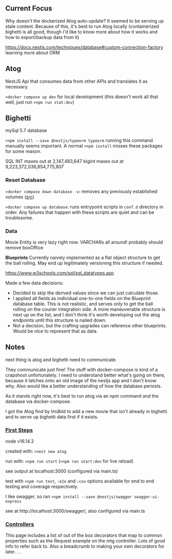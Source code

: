 ## Current Focus

Why doesn't the dockerized Atog auto-update? It seemed to be serving up stale content. Because of this, it's best to run Atog locally (containerized bighetti is all good, though I'd like to know more about how it works and how to export/backup data from it)

https://docs.nestjs.com/techniques/database#custom-connection-factory learning more about ORM

## Atog

NestJS Api that consumes data from other APIs and translates it as necessary.

`>docker compose up dev` for local development (this doesn't work all that well, just run `>npm run stat:dev`)

## Bighetti

mySql 5.7 database

`>npm install --save @nestjs/typeorm typeorm` running this command manually seems important. A normal `>npm install` misses these packages for some reason.

SQL INT maxes out at 2,147,483,647
bigint maxes out at 9,223,372,036,854,775,807

### Reset Database

`>docker compose down database -v`: removes any previously established volumes ([src](https://stackoverflow.com/questions/59657489/mysql-init-scripts-not-running-with-docker-compose))

`>docker compose up database`: runs entrypoint scripts in `conf.d` directory in order. Any failures that happen with these scripts are quiet and can be troublesome.

### Data 

Movie Entity is very lazy right now. VARCHARs all around! probably should remove boxOffice

**Blueprints**
Currently naively implemented as a flat object structure to get the ball rolling. May end up legitimately versioning this structure if needed.

https://www.w3schools.com/sql/sql_datatypes.asp

Made a few data decisions:
* Decided to skip the derived values since we can just calculate those.
* I applied all fields as individual one-to-one fields on the Blueprint database table. This is not realistic, and serves only to get the ball rolling on the courier integration side. A more maneuverable structure is next up on the list, and I don't think it's worth developing out the atog endpoints until this structure is nailed down. 
* Not a decision, but the crafting upgrades can reference other blueprints. Would be nice to represent that as data.

## Notes

next thing is atog and bighetti need to communicate.

They communicate just fine! The stuff with docker-compose is kind of a crapshoot unfortunately. I need to understand better what's going on there, because it latches onto an old image of the nestjs app and I don't know why. Also would like a better understanding of how the database persists.

As it stands right now, it's best to run atog via an npm command and the database via docker-compose.

I got the Atog find by ImdbId to add a new movie that isn't already in bighetti and to serve up bighetti data first if it exists.

### [First Steps](docs.nestjs.com/firststeps)

node v16.14.2

created with: `>nest new atog`

run with: `>npm run start` (`>npm run start:dev` for live reload)

see output at localhost:3000 (configured via main.ts)

test with `>npm run test`, `:e2e` and `:cov` options available for end to end testing and coverage respectively.

I like swagger, so ran `>npm install --save @nestjs/swagger swagger-ui-express`

see at http://localhost:3000/swagger/, also configured via main.ts

### [Controllers](docs.nestjs.com/controllers)

This page includes a list of out of the box decorators that map to common properties such as the Request example on the mtg controller. Lots of good info to refer back to. Also a breadcrumb to making your own decorators for later. . .

